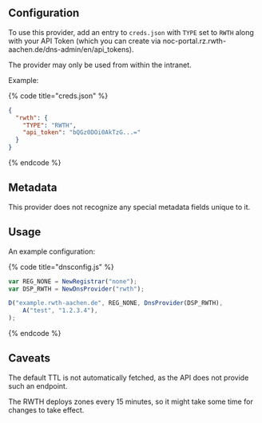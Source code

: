 ## Configuration

To use this provider, add an entry to `creds.json` with `TYPE` set to `RWTH`
along with your API Token (which you can create via noc-portal.rz.rwth-aachen.de/dns-admin/en/api_tokens).

The provider may only be used from within the intranet.

Example:

{% code title="creds.json" %}
```json
{
  "rwth": {
    "TYPE": "RWTH",
    "api_token": "bQGz0DOi0AkTzG...="
  }
}
```
{% endcode %}

## Metadata
This provider does not recognize any special metadata fields unique to it.

## Usage
An example configuration:

{% code title="dnsconfig.js" %}
```javascript
var REG_NONE = NewRegistrar("none");
var DSP_RWTH = NewDnsProvider("rwth");

D("example.rwth-aachen.de", REG_NONE, DnsProvider(DSP_RWTH),
    A("test", "1.2.3.4"),
);
```
{% endcode %}

## Caveats
The default TTL is not automatically fetched, as the API does not provide such an endpoint.

The RWTH deploys zones every 15 minutes, so it might take some time for changes to take effect.
